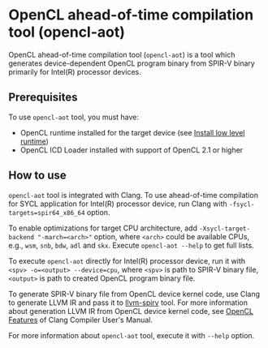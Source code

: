 # OpenCL ahead-of-time compilation tool (opencl-aot)

OpenCL ahead-of-time compilation tool (`opencl-aot`) is a tool which generates
device-dependent OpenCL program binary from SPIR-V binary primarily for Intel(R)
processor devices.

## Prerequisites

To use `opencl-aot` tool, you must have:

* OpenCL runtime installed for the target device (see
  [Install low level runtime](../sycl/doc/GetStartedGuide.md#install-low-level-runtime))
* OpenCL ICD Loader installed with support of OpenCL 2.1 or higher

## How to use

`opencl-aot` tool is integrated with Clang. To use ahead-of-time compilation for
SYCL application for Intel(R) processor device, run Clang with
`-fsycl-targets=spir64_x86_64` option.

To enable optimizations for target CPU architecture, add
`-Xsycl-target-backend "-march=<arch>"` option, where `<arch>` could be available
CPUs, e.g., `wsm`, `snb`, `bdw`, `adl` and `skx`. Execute `opencl-aot --help` to
get full lists.

To execute `opencl-aot` directly for Intel(R) processor device, run it with
`<spv> -o=<output> --device=cpu`, where `<spv>` is path to SPIR-V binary file,
`<output>` is path to created OpenCL program binary file.

To generate SPIR-V binary file from OpenCL device kernel code, use Clang to
generate LLVM IR and pass it to
[llvm-spirv](https://github.com/KhronosGroup/SPIRV-LLVM-Translator) tool. For
more information about generation LLVM IR from OpenCL device kernel code, see
[OpenCL Features](https://clang.llvm.org/docs/UsersManual.html#opencl-features)
of Clang Compiler User's Manual.

For more information about `opencl-aot` tool, execute it with `--help` option.

